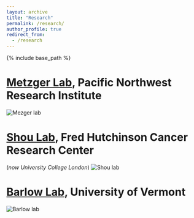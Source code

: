 ```yaml
---
layout: archive
title: "Research"
permalink: /research/
author_profile: true
redirect_from:
  - /research
---
```


{% include base_path %}


[Metzger Lab](https://www.pnri.org/research/labs/metzger-lab/), Pacific Northwest Research Institute
=====
![Mezger lab](https://github.com/sfhart33/sfhart33.github.io/tree/master/images/Metzger_lab_tanks.PNG "Mezger lab group")

[Shou Lab](https://iris.ucl.ac.uk/iris/browse/profile?upi=WSHOU61), Fred Hutchinson Cancer Research Center
=====
(*now University College London*)
![Shou lab](https://github.com/sfhart33/sfhart33.github.io/tree/master/images/shou_lab_group.jpg "Shou lab group")

[Barlow Lab](https://www.uvm.edu/cals/asci/barlow-lab), University of Vermont
=====
![Barlow lab](https://github.com/sfhart33/sfhart33.github.io/tree/master/images/barlow_lab_cows.jpg "Barlow lab cows")
